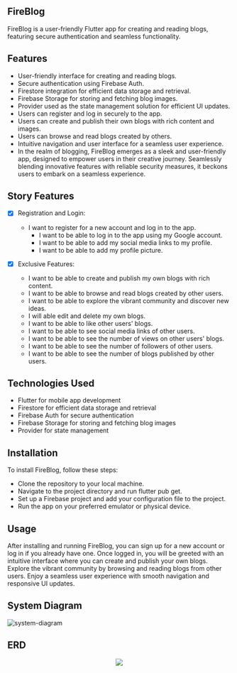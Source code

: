 ## FireBlog
FireBlog is a user-friendly Flutter app for creating and reading blogs, featuring secure authentication and seamless functionality.

## Features
- User-friendly interface for creating and reading blogs.
- Secure authentication using Firebase Auth.
- Firestore integration for efficient data storage and retrieval.
- Firebase Storage for storing and fetching blog images.
- Provider used as the state management solution for efficient UI updates.
- Users can register and log in securely to the app.
- Users can create and publish their own blogs with rich content and images.
- Users can browse and read blogs created by others.
- Intuitive navigation and user interface for a seamless user experience.
- In the realm of blogging, FireBlog emerges as a sleek and user-friendly app, designed to empower users in their creative journey. Seamlessly blending innovative features with reliable security measures, it beckons users to embark on a seamless experience.

## Story Features
- [x] Registration and Login:
  - I want to register for a new account and log in to the app.
    - I want to be able to log in to the app using my Google account.
    - I want to be able to add my social media links to my profile.
    - I want to be able to add my profile picture.

- [x] Exclusive Features:
    - I want to be able to create and publish my own blogs with rich content.
    - I want to be able to browse and read blogs created by other users.
    - I want to be able to explore the vibrant community and discover new ideas.
    - I will able edit and delete my own blogs.
    - I want to be able to like other users' blogs.
    - I want to be able to see social media links of other users.
    - I want to be able to see the number of views on other users' blogs.
    - I want to be able to see the number of followers of other users.
    - I want to be able to see the number of blogs published by other users.



## Technologies Used
- Flutter for mobile app development
- Firestore for efficient data storage and retrieval
- Firebase Auth for secure authentication
- Firebase Storage for storing and fetching blog images
- Provider for state management

## Installation
To install FireBlog, follow these steps:

- Clone the repository to your local machine.
- Navigate to the project directory and run flutter pub get.
- Set up a Firebase project and add your configuration file to the project.
- Run the app on your preferred emulator or physical device.

## Usage
After installing and running FireBlog, you can sign up for a new account or log in if you already have one. Once logged in, you will be greeted with an intuitive interface where you can create and publish your own blogs. Explore the vibrant community by browsing and reading blogs from other users. Enjoy a seamless user experience with smooth navigation and responsive UI updates.

## System Diagram
![system-diagram](https://github.com/ahmaddioxide/FireBlog/assets/75989502/cd92b52b-10a8-4a4d-9963-85091d7fbe58)

## ERD
<p align="center">
  <img src="https://github.com/ahmaddioxide/FireBlog/assets/75989502/2ac405bd-6a0f-4862-b238-88ab77819b6f">
</p>

